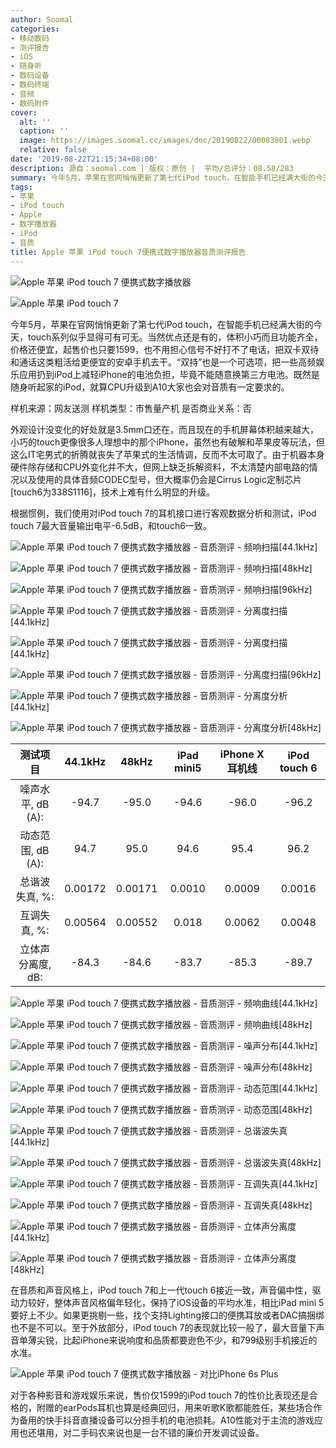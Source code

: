 ```yaml
---
author: Soomal
categories:
- 移动数码
- 测评报告
- iOS
- 随身听
- 数码设备
- 数码终端
- 音频
- 数码附件
cover:
  alt: ''
  caption: ''
  image: https://images.soomal.cc/images/doc/20190822/00083801.webp
  relative: false
date: '2019-08-22T21:15:34+08:00'
description: 源自：soomal.com | 版权：原创 |  平均/总评分：08.58/283
summary: 今年5月，苹果在官网悄悄更新了第七代iPod touch，在智能手机已经满大街的今天，touch系列似乎显得可有可无。当然优点还是有的，体积小巧而且功能齐全，价格还便宜，起售价也只要1599，既然是随身听起家的iPod，就算CPU升级到A10大家也会对音质有一定要求的。
tags:
- 苹果
- iPod touch
- Apple
- 数字播放器
- iPod
- 音质
title: Apple 苹果 iPod touch 7便携式数字播放器音质测评报告
---
```


![Apple 苹果 iPod touch 7 便携式数字播放器](https://images.soomal.cc/images/doc/20190820/00083730_01.webp)



![Apple 苹果 iPod touch 7](https://images.soomal.cc/images/doc/20190820/00083716_01.webp)



今年5月，苹果在官网悄悄更新了第七代iPod touch，在智能手机已经满大街的今天，touch系列似乎显得可有可无。当然优点还是有的，体积小巧而且功能齐全，价格还便宜，起售价也只要1599，也不用担心信号不好打不了电话，把双卡双待和通话这类粗活给更便宜的安卓手机去干。“双持”也是一个可选项，把一些高频娱乐应用扔到iPod上减轻iPhone的电池负担，毕竟不能随意换第三方电池。既然是随身听起家的iPod，就算CPU升级到A10大家也会对音质有一定要求的。



样机来源：网友送测
样机类型：市售量产机
是否商业关系：否



外观设计没变化的好处就是3.5mm口还在，而且现在的手机屏幕体积越来越大，小巧的touch更像很多人理想中的那个iPhone，虽然也有破解和苹果皮等玩法，但这么IT宅男式的折腾就丧失了苹果式的生活情调，反而不太可取了。由于机器本身硬件除存储和CPU外变化并不大，但网上缺乏拆解资料，不太清楚内部电路的情况以及使用的具体音频CODEC型号，但大概率仍会是Cirrus Logic定制芯片[touch6为338S1116]，技术上难有什么明显的升级。



根据惯例，我们使用对iPod touch 7的耳机接口进行客观数据分析和测试，iPod touch 7最大音量输出电平-6.5dB，和touch6一致。



![Apple 苹果 iPod touch 7 便携式数字播放器 - 音质测评 - 频响扫描[44.1kHz]](https://images.soomal.cc/images/doc/20190821/00083752_01.webp)



![Apple 苹果 iPod touch 7 便携式数字播放器 - 音质测评 - 频响扫描[48kHz]](https://images.soomal.cc/images/doc/20190821/00083753_01.webp)



![Apple 苹果 iPod touch 7 便携式数字播放器 - 音质测评 - 频响扫描[96kHz]](https://images.soomal.cc/images/doc/20190821/00083754_01.webp)



![Apple 苹果 iPod touch 7 便携式数字播放器 - 音质测评 - 分离度扫描[44.1kHz]](https://images.soomal.cc/images/doc/20190821/00083755_01.webp)



![Apple 苹果 iPod touch 7 便携式数字播放器 - 音质测评 - 分离度扫描[44.1kHz]](https://images.soomal.cc/images/doc/20190821/00083756_01.webp)



![Apple 苹果 iPod touch 7 便携式数字播放器 - 音质测评 - 分离度扫描[96kHz]](https://images.soomal.cc/images/doc/20190821/00083757_01.webp)



![Apple 苹果 iPod touch 7 便携式数字播放器 - 音质测评 - 分离度分析[44.1kHz]](https://images.soomal.cc/images/doc/20190821/00083758_01.webp)



![Apple 苹果 iPod touch 7 便携式数字播放器 - 音质测评 - 分离度分析[48kHz]](https://images.soomal.cc/images/doc/20190821/00083759_01.webp)



| 测试项目 | 44.1kHz | 48kHz | iPad mini5 | iPhone X耳机线 | iPod touch 6 |
| :---: | :---: | :---: | :---: | :---: | :---: |
| 噪声水平, dB (A): | -94.7 | -95.0 | -94.6 | -96.0 | -96.2 |
| 动态范围, dB (A): | 94.7 | 95.0 | 94.6 | 95.4 | 96.2 |
| 总谐波失真, %: | 0.00172 | 0.00171 | 0.0010 | 0.0009 | 0.0016 |
| 互调失真, %: | 0.00564 | 0.00552 | 0.018 | 0.0062 | 0.0048 |
| 立体声分离度, dB: | -84.3 | -84.6 | -83.7 | -85.3 | -89.7 |



![Apple 苹果 iPod touch 7 便携式数字播放器 - 音质测评 - 频响曲线[44.1kHz]](https://images.soomal.cc/images/doc/20190821/00083760_01.webp)



![Apple 苹果 iPod touch 7 便携式数字播放器 - 音质测评 - 频响曲线[48kHz]](https://images.soomal.cc/images/doc/20190821/00083761_01.webp)



![Apple 苹果 iPod touch 7 便携式数字播放器 - 音质测评 - 噪声分布[44.1kHz]](https://images.soomal.cc/images/doc/20190821/00083762_01.webp)



![Apple 苹果 iPod touch 7 便携式数字播放器 - 音质测评 - 噪声分布[48kHz]](https://images.soomal.cc/images/doc/20190821/00083763_01.webp)



![Apple 苹果 iPod touch 7 便携式数字播放器 - 音质测评 - 动态范围[44.1kHz]](https://images.soomal.cc/images/doc/20190821/00083764_01.webp)



![Apple 苹果 iPod touch 7 便携式数字播放器 - 音质测评 - 动态范围[48kHz]](https://images.soomal.cc/images/doc/20190821/00083765_01.webp)



![Apple 苹果 iPod touch 7 便携式数字播放器 - 音质测评 - 总谐波失真[44.1kHz]](https://images.soomal.cc/images/doc/20190821/00083766_01.webp)



![Apple 苹果 iPod touch 7 便携式数字播放器 - 音质测评 - 总谐波失真[48kHz]](https://images.soomal.cc/images/doc/20190821/00083767_01.webp)



![Apple 苹果 iPod touch 7 便携式数字播放器 - 音质测评 - 互调失真[44.1kHz]](https://images.soomal.cc/images/doc/20190821/00083768_01.webp)



![Apple 苹果 iPod touch 7 便携式数字播放器 - 音质测评 - 互调失真[48kHz]](https://images.soomal.cc/images/doc/20190821/00083769_01.webp)



![Apple 苹果 iPod touch 7 便携式数字播放器 - 音质测评 - 立体声分离度[44.1kHz]](https://images.soomal.cc/images/doc/20190821/00083770_01.webp)



![Apple 苹果 iPod touch 7 便携式数字播放器 - 音质测评 - 立体声分离度[48kHz]](https://images.soomal.cc/images/doc/20190821/00083771_01.webp)



在音质和声音风格上，iPod touch 7和上一代touch 6接近一致，声音偏中性，驱动力较好，整体声音风格偏年轻化，保持了iOS设备的平均水准，相比iPad mini 5要好上不少。如果更挑剔一些，找个支持Lighting接口的便携耳放或者DAC搞捆绑也不是不可以。至于外放部分，iPod touch 7的表现就比较一般了，最大音量下声音单薄尖锐，比起iPhone来说响度和品质都要逊色不少，和799级别手机接近的水准。



![Apple 苹果 iPod touch 7 便携式数字播放器 - 对比iPhone 6s Plus](https://images.soomal.cc/images/doc/20190820/00083733.webp)



对于各种影音和游戏娱乐来说，售价仅1599的iPod touch 7的性价比表现还是合格的，附赠的earPods耳机也算是经典回归，用来听歌K歌都能胜任，某些场合作为备用的快手抖音直播设备可以分担手机的电池损耗。A10性能对于主流的游戏应用也还堪用，对二手码农来说也是一台不错的廉价开发调试设备。